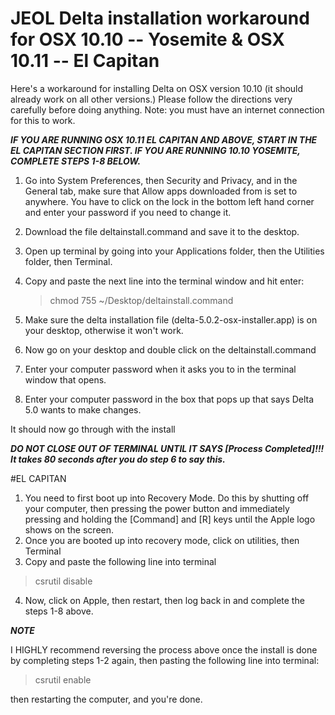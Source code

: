 # JEOL Delta installation workaround for OSX 10.10 -- Yosemite & OSX 10.11 -- El Capitan
Here's a workaround for installing Delta on OSX version 10.10 (it should already work on all other versions.)
Please follow the directions very carefully before doing anything. Note: you must have an internet connection for this to work.

***IF YOU ARE RUNNING OSX 10.11 EL CAPITAN AND ABOVE, START IN THE EL CAPITAN SECTION FIRST. IF YOU ARE RUNNING 10.10 YOSEMITE, COMPLETE STEPS 1-8 BELOW.***
 
1.	Go into System Preferences, then Security and Privacy, and in the General tab, make sure that Allow apps downloaded from is set to anywhere. You have to click on the lock in the bottom left hand corner and enter your password if you need to change it.
2.	Download the file deltainstall.command and save it to the desktop.
3.	Open up terminal by going into your Applications folder, then the Utilities folder, then Terminal.
4.	Copy and paste the next line into the terminal window and hit enter:
	
	>chmod 755 ~/Desktop/deltainstall.command

5.	Make sure the delta installation file (delta-5.0.2-osx-installer.app) is on your desktop, otherwise it won't work.
6.	Now go on your desktop and double click on the deltainstall.command
7.	Enter your computer password when it asks you to in the terminal window that opens.
8.	Enter your computer password in the box that pops up that says Delta 5.0 wants to make changes.

It should now go through with the install

***DO NOT CLOSE OUT OF TERMINAL UNTIL IT SAYS [Process Completed]!!! It takes 80 seconds after you do step 6 to say this.***



#EL CAPITAN

1.	You need to first boot up into Recovery Mode. Do this by shutting off your computer, then pressing the power button and immediately pressing and holding the [Command] and [R] keys until the Apple logo shows on the screen.
2.	Once you are booted up into recovery mode, click on utilities, then Terminal
3.	Copy and paste the following line into terminal
		
>csrutil disable
4.	Now, click on Apple, then restart, then log back in and complete the steps 1-8 above.

***NOTE***

I HIGHLY recommend reversing the process above once the install is done by completing steps 1-2 again, then pasting the following line into terminal:

>csrutil enable

then restarting the computer, and you're done.
